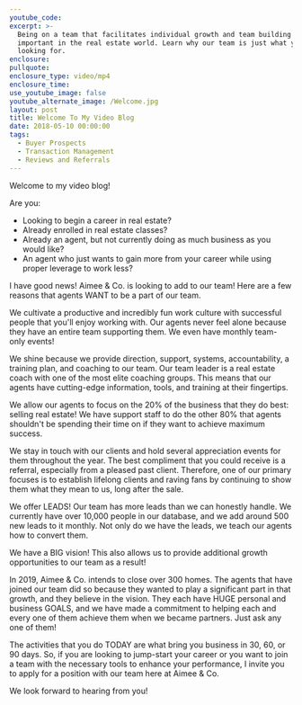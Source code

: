 ```yaml
---
youtube_code:
excerpt: >-
  Being on a team that facilitates individual growth and team building is so
  important in the real estate world. Learn why our team is just what you're
  looking for.
enclosure:
pullquote:
enclosure_type: video/mp4
enclosure_time:
use_youtube_image: false
youtube_alternate_image: /Welcome.jpg
layout: post
title: Welcome To My Video Blog
date: 2018-05-10 00:00:00
tags:
  - Buyer Prospects
  - Transaction Management
  - Reviews and Referrals
---
```


Welcome to my video blog!

Are you:

* Looking to begin a career in real estate?
* Already enrolled in real estate classes?
* Already an agent, but not currently doing as much business as you would like?
* An agent who just wants to gain more from your career while using proper leverage to work less? 

I have good news! Aimee & Co. is looking to add to our team! Here are a few reasons that agents WANT to be a part of our team. 

We cultivate a productive and incredibly fun work culture with successful people that you'll enjoy working with. Our agents never feel alone because they have an entire team supporting them. We even have monthly team-only events!

We shine because we provide direction, support, systems, accountability, a training plan, and coaching to our team. Our team leader is a real estate coach with one of the most elite coaching groups. This means that our agents have cutting-edge information, tools, and training at their fingertips.

We allow our agents to focus on the 20% of the business that they do best: selling real estate! We have support staff to do the other 80% that agents shouldn't be spending their time on if they want to achieve maximum success. 

We stay in touch with our clients and hold several appreciation events for them throughout the year. The best compliment that you could receive is a referral, especially from a pleased past client. Therefore, one of our primary focuses is to establish lifelong clients and raving fans by continuing to show them what they mean to us, long after the sale. 

We offer LEADS! Our team has more leads than we can honestly handle. We currently have over 10,000 people in our database, and we add around 500 new leads to it monthly. Not only do we have the leads, we teach our agents how to convert them.

We have a BIG vision! This also allows us to provide additional growth opportunities to our team as a result!

In 2019, Aimee & Co. intends to close over 300 homes. The agents that have joined our team did so because they wanted to play a significant part in that growth, and they believe in the vision. They each have HUGE personal and business GOALS, and we have made a commitment to helping each and every one of them achieve them when we became partners. Just ask any one of them!

The activities that you do TODAY are what bring you business in 30, 60, or 90 days. So, if you are looking to jump-start your career or you want to join a team with the necessary tools to enhance your performance, I invite you to apply for a position with our team here at Aimee & Co.

We look forward to hearing from you!